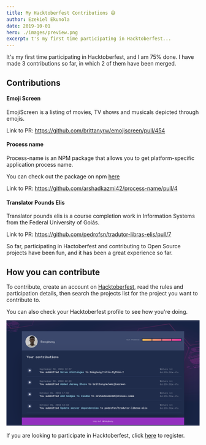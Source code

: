 ```yaml
---
title: My Hacktoberfest Contributions 😅
author: Ezekiel Ekunola
date: 2019-10-01
hero: ./images/preview.png
excerpt: t's my first time participating in Hacktoberfest...
---
```


It's my first time participating in Hacktoberfest, and I am 75% done. I have made 3 contributions so far, in which 2 of them have been merged.

## Contributions

#### Emoji Screen
EmojiScreen is a listing of movies, TV shows and musicals depicted through emojis.

 Link to PR: https://github.com/brittanyrw/emojiscreen/pull/454



#### Process name
Process-name is an NPM package that allows you to get platform-specific application process name.
 

You can check out the package on npm [here](https://www.npmjs.com/package/process-name)

Link to PR: https://github.com/arshadkazmi42/process-name/pull/4


#### Translator Pounds Elis
Translator pounds elis is a course completion work in Information Systems from the Federal University of Goiás.

Link to PR: https://github.com/pedrofsn/tradutor-libras-elis/pull/7 

So far, participating in Hactoberfest and contributing to Open Source projects have been fun, and it has been a great experience so far.
 
## How you can contribute
To contribute, create an account on [Hacktoberfest](https://hacktoberfest.digitalocean.com), read the rules and participation details, then search the projects list for the project you want to contribute to.

You can also check your Hacktoberfest profile to see how you're doing.


![Hacktoberfest Profile](./images/hacktoberfest-profile.png)

If you are looking to participate in Hacktoberfest, click [here](https://hacktoberfest.digitalocean.com) to register.
